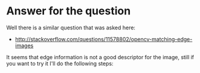 # Answer for the question

Well there is a similar question that was asked here:

* http://stackoverflow.com/questions/11578802/opencv-matching-edge-images

It seems that edge information is not a good descriptor for the image, still if you want to try it I'll do the following steps:

